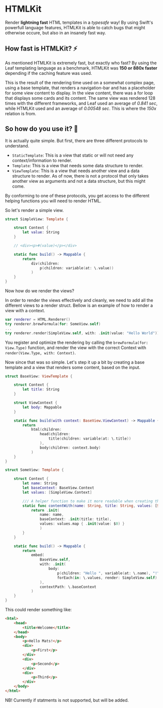 # HTMLKit

Render **lightning fast** HTML templates in a *typesafe* way!
By using Swift's powerfull language features, HTMLKit is able to catch bugs that might otherwise occure, but also in an insanely fast way.

## How fast is HTMLKit? ⚡

As mentioned HTMLKit is extremely fast, but exactly who fast?
By using the Leaf templating language as a benchmark, HTMLKit was **150 or 880x faster** depending if the caching feature was used.

This is the result of the rendering time used on a somewhat complex page, using a base template, that renders a navigation-bar and has a placeholder for some view content to display. In the view content, there was a for loop that displays some cards and its content.
The same view was rendered 128 times with the different frameworks, and Leaf used an average of *0.841 sec*, while HTMLKit used and an average of *0.00548 sec*. This is where the *150x* relation is from.

## So how do you use it? 🔧

It is actually quite simple. But first, there are three different protocols to understand.

- `StaticTemplate`: This is a view that static or will not need any context/information to render.
- `Template`: This is a view that needs some data structure to render.
-  `ViewTemplate`: This is a view that needs another view and a data structure to render.
As of now, there is not a protocol that only takes another view as arguments and not a data structure, but this might come.

By conforming to one of these protocols, you get access to the different helping functions you will need to render HTML.

So let's render a simple view.
```swift
struct SimpleView: Template {

    struct Context {
        let value: String
    }

    // <div><p>#(value)</p></div>

    static func build() -> Mappable {
        return
            div(children:
                p(children: variable(at: \.value))
            )
    }
}
```
Now how do we render the views?

In order to render the views effectively and cleanly, we need to add all the different views to a render struct. 
Bellow is an example of how to render a view with a context.
```swift
var renderer = HTML.Renderer()
try renderer.brewFormula(for: SomeView.self)
...
try renderer.render(SimpleView.self, with: .init(value: "Hello World"))
```
You register and optimize the rendering by calling the `brewFormula(for: View.Type)` function, and render the view with the correct Context with `render(View.Type, with: Context)`.

Now since that was so simple. Let's step it up a bit by creating a base template and a view that renders some content, based on the input.

```swift
struct BaseView: ViewTemplate {

    struct Context {
        let title: String
    }

    struct ViewContext {
        let body: Mappable
    }

    static func build(with context: BaseView.ViewContext) -> Mappable {
        return
            html(children:
                head(children: 
                    title(children: variable(at: \.title))
                ),
                body(children: context.body)
            )
    }
}

struct SomeView: Template {

    struct Context {
        let name: String
        let baseContext: BaseView.Context
        let values: [SimpleView.Context]

        /// A helper function to make it more readable when creating the context
        static func contentWith(name: String, title: String, values: [String]) -> Context {
            return .init(
                name: name, 
                baseContext: .init(title: title), 
                values: values.map { .init(value: $0) }
                )
        }
    }

    static func build() -> Mappable {
        return
            embed(
                BaseView.self,
                with: .init(
                    body: 
                        p(children: "Hello ", variable(at: \.name), "!"),
                        forEach(in: \.values, render: SimpleView.self)
                ),
                contextPath: \.baseContext
            )
    }
}
```
This could render something like:
```html
<html>
    <head>
        <title>Welcome</title>
    </head>
    <body>
        <p>Hello Mats!</p>
        <div>
            <p>First</p>
        </div>
        <div>
            <p>Second</p>
        </div>
        <div>
            <p>Third</p>
        </div>
    </body>
</html>
```

NB! Currently if statments is not supported, but will be added.
